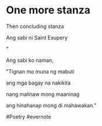 # One more stanza

Then concluding stanza

Ang sabi ni Saint Exupery

"

Ang sabi ko naman,

"Tignan mo muna ng mabuti

ang mga bagay na nakikita

nang malinaw mong maaninag

ang hinahanap mong di mahawakan."

\#Poetry #evernote

